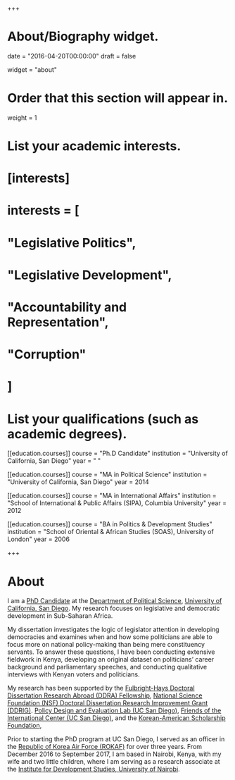 +++
# About/Biography widget.

date = "2016-04-20T00:00:00"
draft = false

widget = "about"

# Order that this section will appear in.
weight = 1

# List your academic interests.
# [interests]
#   interests = [
#   "Legislative Politics",
#   "Legislative Development",
#   "Accountability and Representation",
#   "Corruption"
#   ]

# List your qualifications (such as academic degrees).
[[education.courses]]
  course = "Ph.D Candidate"
  institution = "University of California, San Diego"
  year = " "

[[education.courses]]
  course = "MA in Political Science"
  institution = "University of California, San Diego"
  year = 2014

[[education.courses]]
  course = "MA in International Affairs"
  institution = "School of International & Public Affairs (SIPA), Columbia University"
  year = 2012

[[education.courses]]
  course = "BA in Politics & Development Studies"
  institution = "School of Oriental & African Studies (SOAS), University of London"
  year = 2006
 
+++

# About

I am a [PhD Candidate](https://polisci.ucsd.edu/grad/current-students/index.html) at the [Department of Political Science](http://polisci.ucsd.edu/), [University of California, San Diego](http://www.ucsd.edu/). My research focuses on legislative and democratic development in Sub-Saharan Africa. 

My dissertation investigates the logic of legislator attention in developing democracies and examines when and how some politicians are able to focus more on national policy-making than being mere constituency servants. To answer these questions, I have been conducting extensive fieldwork in Kenya, developing an original dataset on politicians’ career background and parliamentary speeches, and conducting qualitative interviews with Kenyan voters and politicians.

My research has been supported by the [Fulbright-Hays Doctoral Dissertation Research Abroad (DDRA) Fellowship](https://ed.gov/programs/iegpsddrap/index.html), [National Science Foundation (NSF) Doctoral Dissertation Research Improvement Grant (DDRIG)](https://www.nsf.gov/funding/pgm_summ.jsp?pims_id=505214). [Policy Design and Evaluation Lab (UC San Diego)](http://pdel.ucsd.edu), [Friends of the International Center (UC San Diego)](http://icenter.ucsd.edu/friends/), and the [Korean-American Scholarship Foundation](http://www.kasf.org),  

Prior to starting the PhD program at UC San Diego, I served as an officer in the [Republic of Korea Air Force (ROKAF)](http://www.airforce.mil.kr:8081/user/indexMain.action?command=&siteId=airforce-eng) for over three years. From December 2016 to September 2017, I am based in Nairobi, Kenya, with my wife and two little children, where I am serving as a research associate at the [Institute for Development Studies, University of Nairobi](http://ids.uonbi.ac.ke/). 



